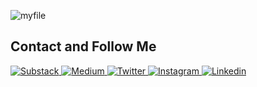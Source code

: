 <!---
eshippole/eshippole is a ✨ special ✨ repository because its `README.md` (this file) appears on your GitHub profile.
You can click the Preview link to take a look at your changes.
--->

![myfile](giphy.gif)

<!-- ![stats](https://github-readme-stats.vercel.app/api?username=conceptofmind&show_icons=true) -->

## Contact and Follow Me
<a href="https://conceptofmind.substack.com/p/coming-soon">
  <img
    alt="Substack"
    src="https://img.shields.io/badge/substack-FF6719?logo=substack&logoColor=white&style=for-the-badge"
  />
</a>
<a href="https://medium.com/@henryshippole">
  <img
    alt="Medium"
    src="https://img.shields.io/badge/medium-000000?logo=medium&logoColor=white&style=for-the-badge"
  />
</a>
<a href="https://www.youtube.com/channel/">

<a href="https://twitter.com/EnricoShippole">
  <img
    alt="Twitter"
    src="https://img.shields.io/badge/Twitter-1DA1F2?logo=twitter&logoColor=white&style=for-the-badge"
  />
</a>
<a href="https://www.instagram.com/eshippole/">
  <img
    alt="Instagram"
    src="https://img.shields.io/badge/Instagram-E4405F?logo=instagram&logoColor=white&style=for-the-badge"
  />
</a>
<a href="https://www.linkedin.com/in/enrico-shippole-495521b8/">
  <img
    alt="Linkedin"
    src="https://img.shields.io/badge/linkedin-0077B5?logo=linkedin&logoColor=white&style=for-the-badge"
  />
</a>
